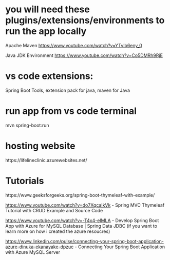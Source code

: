 <h1>you will need these plugins/extensions/environments to run the app locally</h1>

Apache Maven https://www.youtube.com/watch?v=YTvlb6eny_0

Java JDK Environment https://www.youtube.com/watch?v=Co5DMRh9RjE

<h1>vs code extensions: </h1>
Spring Boot Tools,
extension pack for java,
maven for Java

<h1>run app from vs code terminal</h1>
mvn spring-boot:run  

<h1>hosting website  </h1>
https://lifelineclinic.azurewebsites.net/

<h1> Tutorials </h1>
https://www.geeksforgeeks.org/spring-boot-thymeleaf-with-example/

https://www.youtube.com/watch?v=do7XqcaIkVk - Spring MVC Thymeleaf Tutorial with CRUD Example and Source Code

https://www.youtube.com/watch?v=-T4x4-eIMLA - Develop Spring Boot App with Azure for MySQL Database | Spring Data JDBC (if you want to learn more on how i created the azure resoucres)

https://www.linkedin.com/pulse/connecting-your-spring-boot-application-azure-dinuka-ekanayake-dpzuc - Connecting Your Spring Boot Application with Azure MySQL Server 


  
